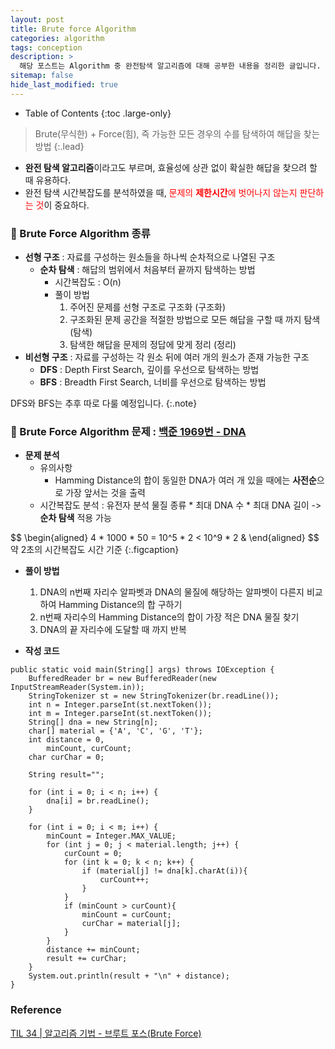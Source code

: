 ```yaml
---
layout: post
title: Brute force Algorithm
categories: algorithm
tags: conception
description: >
  해당 포스트는 Algorithm 중 완전탐색 알고리즘에 대해 공부한 내용을 정리한 글입니다.
sitemap: false
hide_last_modified: true
---
```


- Table of Contents
{:toc .large-only}

> Brute(무식한) + Force(힘), 즉 가능한 모든 경우의 수를 탐색하여 해답을 찾는 방법
{:.lead}

- **완전 탐색 알고리즘**이라고도 부르며, 효율성에 상관 없이 확실한 해답을 찾으려 할 때 유용하다.
- 완전 탐색 시간복잡도를 분석하였을 때, <span style="color:red">문제의 **제한시간**에 벗어나지 않는지 판단하는 것</span>이 중요하다.

### 🔑 Brute Force Algorithm 종류
- **선형 구조** : 자료를 구성하는 원소들을 하나씩 순차적으로 나열된 구조
  - **순차 탐색** : 해답의 범위에서 처음부터 끝까지 탐색하는 방법
    - 시간복잡도 : O(n)
    - 풀이 방법
      1. 주어진 문제를 선형 구조로 구조화 (구조화)
      2. 구조화된 문제 공간을 적절한 방법으로 모든 해답을 구할 때 까지 탐색 (탐색)
      3. 탐색한 해답을 문제의 정답에 맞게 정리 (정리)
- **비선형 구조** : 자료를 구성하는 각 원소 뒤에 여러 개의 원소가 존재 가능한 구조
  - **DFS** : Depth First Search, 깊이를 우선으로 탐색하는 방법
  - **BFS** : Breadth First Search, 너비를 우선으로 탐색하는 방법

DFS와 BFS는 추후 따로 다룰 예정입니다.
{:.note}

### 📄 Brute Force Algorithm 문제 : <a href="https://www.acmicpc.net/problem/1969"> 백준 1969번 - DNA </a>

- **문제 분석** 
  - 유의사항
    - Hamming Distance의 합이 동일한 DNA가 여러 개 있을 때에는 **사전순**으로 가장 앞서는 것을 출력
  - 시간복잡도 분석 : 유전자 분석 물질 종류 * 최대 DNA 수 * 최대 DNA 길이 -> **순차 탐색** 적용 가능
<div>
$$ 
      \begin{aligned}
      4 * 1000 * 50 = 10^5 * 2  < 10^9 * 2 &
      \end{aligned}
$$
</div>
약 2초의 시간복잡도 시간 기준
{:.figcaption}

- **풀이 방법**
  1. DNA의 n번째 자리수 알파벳과 DNA의 물질에 해당하는 알파벳이 다른지 비교하여 Hamming Distance의 합 구하기
  2. n번째 자리수의 Hamming Distance의 합이 가장 적은 DNA 물질 찾기
  3. DNA의 끝 자리수에 도달할 때 까지 반복

- **작성 코드**
~~~<java>
public static void main(String[] args) throws IOException {
    BufferedReader br = new BufferedReader(new InputStreamReader(System.in));
    StringTokenizer st = new StringTokenizer(br.readLine());
    int n = Integer.parseInt(st.nextToken());
    int m = Integer.parseInt(st.nextToken());
    String[] dna = new String[n];
    char[] material = {'A', 'C', 'G', 'T'};
    int distance = 0,
        minCount, curCount;
    char curChar = 0;

    String result="";

    for (int i = 0; i < n; i++) {
        dna[i] = br.readLine();
    }

    for (int i = 0; i < m; i++) {
        minCount = Integer.MAX_VALUE;
        for (int j = 0; j < material.length; j++) {
            curCount = 0;
            for (int k = 0; k < n; k++) {
                if (material[j] != dna[k].charAt(i)){
                    curCount++;
                }
            }
            if (minCount > curCount){
                minCount = curCount;
                curChar = material[j];
            }
        }
        distance += minCount;
        result += curChar;
    }
    System.out.println(result + "\n" + distance);
}
~~~

### Reference
<a href="https://velog.io/@mygomi/TIL-34-%EB%B8%8C%EB%A3%A8%ED%8A%B8-%ED%8F%AC%EC%8A%A4Brute-Force"> TIL 34 | 알고리즘 기법 - 브루트 포스(Brute Force) </a>
